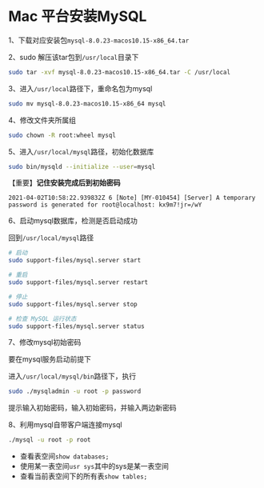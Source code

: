 # Mac 平台安装MySQL

1、下载对应安装包`mysql-8.0.23-macos10.15-x86_64.tar`

2、sudo 解压该tar包到`/usr/local`目录下

```bash
sudo tar -xvf mysql-8.0.23-macos10.15-x86_64.tar -C /usr/local
```

3、进入`/usr/local`路径下，重命名包为mysql

```bash
sudo mv mysql-8.0.23-macos10.15-x86_64 mysql
```

4、修改文件夹所属组

```bash
sudo chown -R root:wheel mysql
```

5、进入`/usr/local/mysql`路径，初始化数据库

```bash
sudo bin/mysqld --initialize --user=mysql
```

【重要】**记住安装完成后到初始密码**

```
2021-04-02T10:58:22.939832Z 6 [Note] [MY-010454] [Server] A temporary password is generated for root@localhost: kx9m7!jr=/wY
```

6、启动mysql数据库，检测是否启动成功

回到`/usr/local/mysql`路径

```bash
# 启动
sudo support-files/mysql.server start

# 重启
sudo support-files/mysql.server restart

# 停止
sudo support-files/mysql.server stop

# 检查 MySQL 运行状态
sudo support-files/mysql.server status
```

7、修改mysql初始密码

要在mysql服务启动前提下

进入`/usr/local/mysql/bin`路径下，执行

```bash
sudo ./mysqladmin -u root -p password
```

提示输入初始密码，输入初始密码，并输入两边新密码

8、利用mysql自带客户端连接mysql

```bash
./mysql -u root -p root
```

- 查看表空间`show databases;`
- 使用某一表空间`usr sys`其中的sys是某一表空间
- 查看当前表空间下的所有表`show tables;`